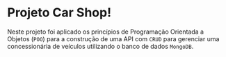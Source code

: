 # Projeto Car Shop!

  Neste projeto foi aplicado os princípios de Programação Orientada a Objetos (`POO`) para a construção de uma API com `CRUD` para gerenciar uma concessionária de veículos utilizando o banco de dados `MongoDB`.
